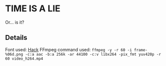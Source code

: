 # TIME IS A LIE

Or... is it?

## Details

Font used: [Hack](https://sourcefoundry.org/hack/)
FFmpeg command used: `ffmpeg -y -r 60 -i frame-%06d.png -c:a aac -b:a 256k -ar 44100 -c:v libx264 -pix_fmt yuv420p -r 60 video_h264.mp4`
